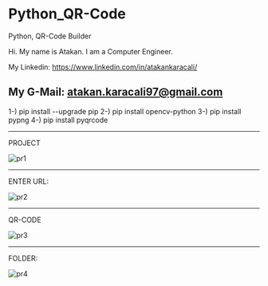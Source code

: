 # Python_QR-Code
Python, QR-Code Builder

Hi. My name is Atakan. I am a Computer Engineer.

My Linkedin: https://www.linkedin.com/in/atakankaracali/

My G-Mail: atakan.karacali97@gmail.com
------------------------------
1-) pip install --upgrade pip
2-) pip install opencv-python
3-) pip install pypng
4-) pip install pyqrcode



------------------------------
PROJECT

![pr1](https://user-images.githubusercontent.com/53658645/149138263-614b9936-e416-44d4-9052-917215cd40ab.PNG)



-------------------------------
ENTER URL:

![pr2](https://user-images.githubusercontent.com/53658645/149138283-11fd8730-9c81-4f88-9441-bcdfdfa82b4a.PNG)



-------------------------------
QR-CODE

![pr3](https://user-images.githubusercontent.com/53658645/149138306-90dd4973-d160-4319-a003-5719584014dc.PNG)



-------------------------------
FOLDER:

![pr4](https://user-images.githubusercontent.com/53658645/149138338-3c676936-19f6-45f9-b3a1-d9b192cbe3a4.PNG)

